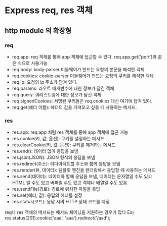 # Express req, res 객체

## http module 의 확장형

### req
* req.app: req 객체를 통해 app 객체에 덥근할 수 있다. req.app.get('port')와 같은 식으로 사용가능
* req.body: body-parser 미들웨어가 만드는 요청의 본문을 해석한 객체
* req.cookies: cookie-parser 미들웨어가 만드는 요청의 쿠키를 해석한 객체
* req.ip: 요청의 ip 주소가 담겨 있다.
* req.params: 라우트 매개변수에 대한 정보가 담긴 객체
* req.query: 쿼리스트링에 대한 정보가 담긴 객체
* req.signedCookies: 서명된 쿠키들은 req.cookies 대신 여기에 담겨 있다.
* req.get(헤더 이름): 헤더의 값을 가져오고 싶을 때 사용하는 메서드.

### res
* res.app: req.app 처럼 res 객체를 통해 app 객체에 접근 가능
* res.cookie(키, 값, 옵션): 쿠키를 설정하는 메서드
* res.clearCookie(키, 값, 옵션): 쿠키를 제거하는 메서드
* res.end(): 데이터 없이 응답을 보냄
* res.json(JSON): JSON 형식의 응답을 보냄
* res.redirect(주소): 리다이렉트할 주소와 함께 응답을 보냄
* res.render(뷰, 데이터): 템플릿 엔진을 렌더링해서 응답할 때 사용하는 메서드
* res.send(데이터): 데이터와 함께 응답을 보냄, 데이터는 문자열일 수도 있고 HTML 일 수도 있고 버퍼일 수도 있고 객체나 배열일 수도 있음
* res.sendFile(경로): 경로에 위치한 파일을 응답
* res.set(헤터, 값): 응답의 헤더를 설정
* res.status(코드): 응답 시의 HTTP 상태 코드를 지정

req나 res 객체의 메서드는 메서드 체이닝을 지원하는 경우가 많다
Ex) res.status(201).cookie('aaa', 'aaa').redirect('/asd');